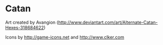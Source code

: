 # Catan

Art created by Avangion (http://www.deviantart.com/art/Alternate-Catan-Hexes-318684622)

Icons by http://game-icons.net and http://www.clker.com
